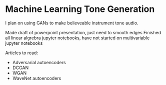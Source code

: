 # Machine Learning Tone Generation
I plan on using GANs to make believeable instrument tone audio.

Made draft of powerpoint presentation, just need to smooth edges
Finished all linear algrebra jupyter notebooks, have not started on multivariable jupyter notebooks

Articles to read:
 - Adversarial autoencoders
 - DCGAN
 - WGAN
 - WaveNet autoencoders
